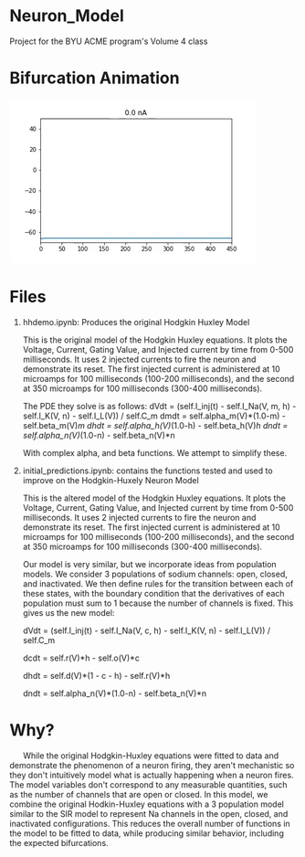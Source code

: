 # Neuron_Model
Project for the BYU ACME program's Volume 4 class

# Bifurcation Animation
![](bifurcation_animation.gif)

# Files
1) hhdemo.ipynb:  Produces the original Hodgkin Huxley Model
    
    This is the original model of the Hodgkin Huxley equations. It plots the Voltage, Current, Gating Value, and Injected current by time from 0-500 milliseconds. It uses 2 injected currents to fire the neuron and demonstrate its reset. The first injected current is administered at 10 microamps for 100 milliseconds (100-200 milliseconds), and the second at 350 microamps for 100 milliseconds (300-400 milliseconds).
    
    The PDE they solve is as follows:
        dVdt = (self.I_inj(t) - self.I_Na(V, m, h) - self.I_K(V, n) - self.I_L(V)) / self.C_m
        dmdt = self.alpha_m(V)*(1.0-m) - self.beta_m(V)*m
        dhdt = self.alpha_h(V)*(1.0-h) - self.beta_h(V)*h
        dndt = self.alpha_n(V)*(1.0-n) - self.beta_n(V)*n
    
    With complex alpha, and beta functions. We attempt to simplify these.
    
2) initial_predictions.ipynb: contains the functions tested and used to improve on the Hodgkin-Huxely Neuron Model
    
    This is the altered model of the Hodgkin Huxley equations. It plots the Voltage, Current, Gating Value, and Injected current by time from 0-500 milliseconds. It uses 2 injected currents to fire the neuron and demonstrate its reset. The first injected current is administered at 10 microamps for 100 milliseconds (100-200 milliseconds), and the second at 350 microamps for 100 milliseconds (300-400 milliseconds).
    
    Our model is very similar, but we incorporate ideas from population models. We consider 3 populations of sodium channels: open, closed, and inactivated. We then define rules for the transition between each of these states, with the boundary condition that the derivatives of each population must sum to 1 because the number of channels is fixed. This gives us the new model:
        
    dVdt = (self.I_inj(t) - self.I_Na(V, c, h) - self.I_K(V, n) - self.I_L(V)) / self.C_m
    
    dcdt = self.r(V)*h - self.o(V)*c
    
    dhdt = self.d(V)*(1 - c - h) - self.r(V)*h
    
    dndt = self.alpha_n(V)*(1.0-n) - self.beta_n(V)*n
        
# Why?
&nbsp;&nbsp;&nbsp;&nbsp;&nbsp;&nbsp;While the original Hodgkin-Huxley equations were fitted to data and demonstrate the phenomenon of a neuron firing, they aren't mechanistic so they don't intuitively model what is actually happening when a neuron fires. The model variables don't correspond to any measurable quantities, such as the number of channels that are open or closed. In this model, we combine the original Hodkin-Huxley equations with a 3 population model similar to the SIR model to represent Na channels in the open, closed, and inactivated configurations. This reduces the overall number of functions in the model to be fitted to data, while producing similar behavior, including the expected bifurcations.
